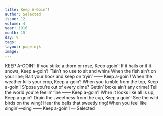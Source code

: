 ```yaml
---
title: Keep A-Goin’!
author: Selected
issue: 12
volume: 4
year: 1916
month: 15
day: V
tags:
layout: page.njk
image:
---
```

KEEP A-GOIN’!       If you strike a thorn or rose,    Keep agoin’!    If it hails or if it snows,    Keep a-goin’!    ’Tain’t no use to sit and whine    When the fish ain’t on your line;    Bait your hook and keep on tryin’ ——    Keep a-goin’!       When the weather kills your crop,    Keep a-goin’!    When you tumble from the top,    Keep a-goin’!    S’pose you’re out of every dime?    Gettin’ broke ain’t any crime!    Tell the world you're feelin’ fine ——    Keep a-goin’!       When it looks like all is up,    Keep a-goin’!    Drain the sweetness from the cup,    Keep a goin’!    See the wild birds on the wing!    Hear the bells that sweetly ring!    When you feel like singin'—sing ——    Keep a-goin’! — Selected 


